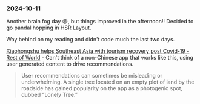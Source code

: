 ### 2024-10-11
Another brain fog day 😒, but things improved in the afternoon!! Decided to go pandal hopping in HSR Layout. 

Way behind on my reading and didn't code much the last two days.

[Xiaohongshu helps Southeast Asia with tourism recovery post Covid-19 - Rest of World](https://restofworld.org/2024/xiaohongshu-southeast-asia-tourism/) - Can't think of a non-Chinese app that works like this, using user generated content to drive recommendations.

> User recommendations can sometimes be misleading or underwhelming. A single tree located on an empty plot of land by the roadside has gained popularity on the app as a photogenic spot, dubbed “Lonely Tree.”

